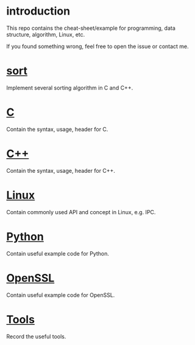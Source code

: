 # introduction
This repo contains the cheat-sheet/example for programming, data structure, algorithm, Linux, etc.

If you found something wrong, feel free to open the issue or contact me.

# [sort](sort)
Implement several sorting algorithm in C and C++.

# [C](C)
Contain the syntax, usage, header for C.

# [C++](C++)
Contain the syntax, usage, header for C++.

# [Linux](Linux)
Contain commonly used API and concept in Linux, e.g. IPC.

# [Python](Python)
Contain useful example code for Python.

# [OpenSSL](OpenSSL)
Contain useful example code for OpenSSL.

# [Tools](Tools)
Record the useful tools.
